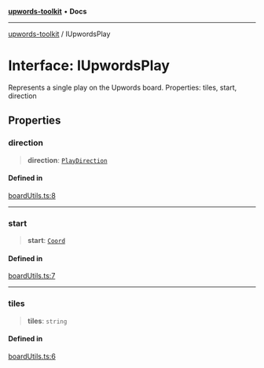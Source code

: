 [**upwords-toolkit**](../README.md) • **Docs**

***

[upwords-toolkit](../globals.md) / IUpwordsPlay

# Interface: IUpwordsPlay

Represents a single play on the Upwords board.
Properties: tiles, start, direction

## Properties

### direction

> **direction**: [`PlayDirection`](../enumerations/PlayDirection.md)

#### Defined in

[boardUtils.ts:8](https://github.com/PossibilityZero/upwords-toolkit/blob/2744cc267ac0331cbdb84fe8b6ecb1e227425c44/src/boardUtils.ts#L8)

***

### start

> **start**: [`Coord`](../type-aliases/Coord.md)

#### Defined in

[boardUtils.ts:7](https://github.com/PossibilityZero/upwords-toolkit/blob/2744cc267ac0331cbdb84fe8b6ecb1e227425c44/src/boardUtils.ts#L7)

***

### tiles

> **tiles**: `string`

#### Defined in

[boardUtils.ts:6](https://github.com/PossibilityZero/upwords-toolkit/blob/2744cc267ac0331cbdb84fe8b6ecb1e227425c44/src/boardUtils.ts#L6)

